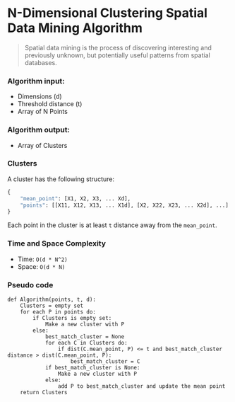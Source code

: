 # N-Dimensional Clustering Spatial Data Mining Algorithm

> Spatial data mining is the process of discovering interesting and previously unknown, but potentially useful patterns from spatial databases.

### Algorithm input:

- Dimensions (d)
- Threshold distance (t)
- Array of N Points

### Algorithm output:

- Array of Clusters

### Clusters

A cluster has the following structure:

```py
{
	"mean_point": [X1, X2, X3, ... Xd],
	"points": [[X11, X12, X13, ... X1d], [X2, X22, X23, ... X2d], ...]
}
```
Each point in the cluster is at least `t` distance away from the `mean_point`. 

### Time and Space Complexity
- Time: `O(d * N^2)`
- Space: `O(d * N)`

### Pseudo code

```
def Algorithm(points, t, d):
	Clusters = empty set
	for each P in points do:
		if Clusters is empty set:
			Make a new cluster with P
		else:
			best_match_cluster = None
			for each C in Clusters do:
				if dist(C.mean_point, P) <= t and best_match_cluster distance > dist(C.mean_point, P):
					best_match_cluster = C
			if best_match_cluster is None:
				Make a new cluster with P
			else:
				add P to best_match_cluster and update the mean point
	return Clusters
```